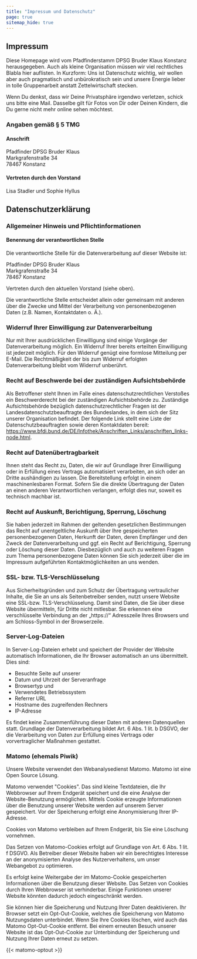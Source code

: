 ```yaml
---
title: "Impressum und Datenschutz"
page: true
sitemap_hide: true
---
```


## Impressum

Diese Homepage wird vom Pfadfinderstamm DPSG Bruder Klaus Konstanz
herausgegeben. Auch als kleine Organisation müssen wir viel rechtliches Blabla
hier auflisten. In Kurzform: Uns ist Datenschutz wichtig, wir wollen aber auch
pragmatisch und unbürokratisch sein und unsere Energie lieber in tolle
Gruppenarbeit anstatt Zettelwirtschaft stecken.

Wenn Du denkst, dass wir Deine Privatsphäre irgendwo verletzen, schick uns bitte
eine Mail. Dasselbe gilt für Fotos von Dir oder Deinen Kindern, die Du gerne
nicht mehr online sehen möchtest.

### Angaben gemäß § 5 TMG

#### Anschrift

Pfadfinder DPSG Bruder Klaus\
Markgrafenstraße 34\
78467 Konstanz

#### Vertreten durch den Vorstand

Lisa Stadler und Sophie Hyllus


## Datenschutzerklärung

### Allgemeiner Hinweis und Pflichtinformationen

#### Benennung der verantwortlichen Stelle

Die verantwortliche Stelle für die Datenverarbeitung auf dieser Website ist:

Pfadfinder DPSG Bruder Klaus\
Markgrafenstraße 34\
78467 Konstanz

Vertreten durch den aktuellen Vorstand (siehe oben).

Die verantwortliche Stelle entscheidet allein oder gemeinsam mit anderen über
die Zwecke und Mittel der Verarbeitung von personenbezogenen Daten (z.B. Namen,
Kontaktdaten o. Ä.).

### Widerruf Ihrer Einwilligung zur Datenverarbeitung

Nur mit Ihrer ausdrücklichen Einwilligung sind einige Vorgänge der
Datenverarbeitung möglich. Ein Widerruf Ihrer bereits erteilten Einwilligung ist
jederzeit möglich. Für den Widerruf genügt eine formlose Mitteilung per E-Mail.
Die Rechtmäßigkeit der bis zum Widerruf erfolgten Datenverarbeitung bleibt vom
Widerruf unberührt.

### Recht auf Beschwerde bei der zuständigen Aufsichtsbehörde

Als Betroffener steht Ihnen im Falle eines datenschutzrechtlichen Verstoßes ein
Beschwerderecht bei der zuständigen Aufsichtsbehörde zu. Zuständige
Aufsichtsbehörde bezüglich datenschutzrechtlicher Fragen ist der
Landesdatenschutzbeauftragte des Bundeslandes, in dem sich der Sitz unserer
Organisation befindet. Der folgende Link stellt eine Liste der
Datenschutzbeauftragten sowie deren Kontaktdaten bereit:
https://www.bfdi.bund.de/DE/Infothek/Anschriften_Links/anschriften_links-node.html.

### Recht auf Datenübertragbarkeit

Ihnen steht das Recht zu, Daten, die wir auf Grundlage Ihrer Einwilligung oder
in Erfüllung eines Vertrags automatisiert verarbeiten, an sich oder an Dritte
aushändigen zu lassen. Die Bereitstellung erfolgt in einem maschinenlesbaren
Format. Sofern Sie die direkte Übertragung der Daten an einen anderen
Verantwortlichen verlangen, erfolgt dies nur, soweit es technisch machbar ist.

### Recht auf Auskunft, Berichtigung, Sperrung, Löschung

Sie haben jederzeit im Rahmen der geltenden gesetzlichen Bestimmungen das Recht
auf unentgeltliche Auskunft über Ihre gespeicherten personenbezogenen Daten,
Herkunft der Daten, deren Empfänger und den Zweck der Datenverarbeitung und ggf.
ein Recht auf Berichtigung, Sperrung oder Löschung dieser Daten. Diesbezüglich
und auch zu weiteren Fragen zum Thema personenbezogene Daten können Sie sich
jederzeit über die im Impressum aufgeführten Kontaktmöglichkeiten an uns wenden.

### SSL- bzw. TLS-Verschlüsselung

Aus Sicherheitsgründen und zum Schutz der Übertragung vertraulicher Inhalte, die
Sie an uns als Seitenbetreiber senden, nutzt unsere Website eine SSL-bzw.
TLS-Verschlüsselung. Damit sind Daten, die Sie über diese Website übermitteln,
für Dritte nicht mitlesbar. Sie erkennen eine verschlüsselte Verbindung an der
„https://“ Adresszeile Ihres Browsers und am Schloss-Symbol in der Browserzeile.

### Server-Log-Dateien

In Server-Log-Dateien erhebt und speichert der Provider der Website automatisch
Informationen, die Ihr Browser automatisch an uns übermittelt. Dies sind:

* Besuchte Seite auf unserer
* Datum und Uhrzeit der Serveranfrage
* Browsertyp und
* Verwendetes Betriebssystem
* Referrer URL
* Hostname des zugreifenden Rechners
* IP-Adresse

Es findet keine Zusammenführung dieser Daten mit anderen Datenquellen statt.
Grundlage der Datenverarbeitung bildet Art. 6 Abs. 1 lit. b DSGVO, der die
Verarbeitung von Daten zur Erfüllung eines Vertrags oder vorvertraglicher
Maßnahmen gestattet.

### Matomo (ehemals Piwik)

Unsere Website verwendet den Webanalysedienst Matomo. Matomo ist eine Open
Source Lösung.

Matomo verwendet "Cookies". Das sind kleine Textdateien, die Ihr Webbrowser auf
Ihrem Endgerät speichert und die eine Analyse der Website-Benutzung ermöglichen.
Mittels Cookie erzeugte Informationen über die Benutzung unserer Website werden
auf unserem Server gespeichert. Vor der Speicherung erfolgt eine Anonymisierung
Ihrer IP-Adresse.

Cookies von Matomo verbleiben auf Ihrem Endgerät, bis Sie eine Löschung
vornehmen.

Das Setzen von Matomo-Cookies erfolgt auf Grundlage von Art. 6 Abs. 1 lit. f
DSGVO. Als Betreiber dieser Website haben wir ein berechtigtes Interesse an der
anonymisierten Analyse des Nutzerverhaltens, um unser Webangebot zu optimieren.

Es erfolgt keine Weitergabe der im Matomo-Cookie gespeicherten Informationen
über die Benutzung dieser Website. Das Setzen von Cookies durch Ihren Webbrowser
ist verhinderbar. Einige Funktionen unserer Website könnten dadurch jedoch
eingeschränkt werden.

Sie können hier die Speicherung und Nutzung Ihrer Daten deaktivieren. Ihr
Browser setzt ein Opt-Out-Cookie, welches die Speicherung von Matomo
Nutzungsdaten unterbindet. Wenn Sie Ihre Cookies löschen, wird auch das Matomo
Opt-Out-Cookie entfernt. Bei einem erneuten Besuch unserer Website ist das
Opt-Out-Cookie zur Unterbindung der Speicherung und Nutzung Ihrer Daten erneut
zu setzen.

{{< matomo-optout >}}
